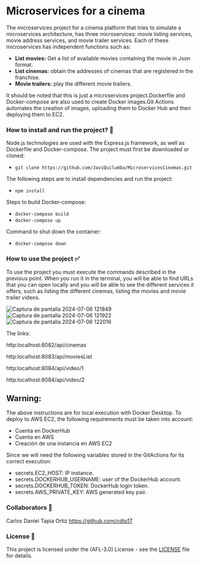 # Microservices for a cinema

<p>
The microservices project for a cinema platform that tries to simulate a microservices architecture, has three microservices: movie listing services, movie address services, and movie trailer services. Each of these microservices has independent functions such as:
  
- **List movies:** Get a list of available movies containing the movie in Json format.
- **List cinemas:** obtain the addresses of cinemas that are registered in the franchise.
- **Movie trailers:** play the different movie trailers.

It should be noted that this is just a microservices project.Dockerfile and Docker-compose are also used to create Docker images.Git Actions automates the creation of images, uploading them to Docker Hub and then deploying them to EC2.
</p>

### How to install and run the project? :wrench:
Node.js technologies are used with the Express.js framework, as well as Dockerfile and Docker-compose.
The project must first be downloaded or cloned:
- `git clone https://github.com/JaviQuilumba/MicroservicesCinemas.git`
  
The following steps are to install dependencies and run the project:
- `npm install`

Steps to build Docker-compose:
- `docker-compose build`
- `docker-compose up`

Command to shut down the container:
- `docker-compose down`

### How to use the project :white_check_mark:
<p>
To use the project you must execute the commands described in the previous point. When you run it in the terminal, you will be able to find URLs that you can open locally and you will be able to see the different services it offers, such as listing the different cinemas, listing the movies and movie trailer videos.
</p>

![Captura de pantalla 2024-07-06 121849](https://github.com/JaviQuilumba/MicroservicesCinemas/assets/167824357/51da0d8a-9c86-4cac-b5a8-bdbbea5981a5)
![Captura de pantalla 2024-07-06 121922](https://github.com/JaviQuilumba/MicroservicesCinemas/assets/167824357/2d890ea4-3e93-4eb8-846f-dc554e73d742)
![Captura de pantalla 2024-07-06 122016](https://github.com/JaviQuilumba/MicroservicesCinemas/assets/167824357/127ddf0e-8f23-4ad9-a6ac-6a6c9ed4a761)

The links:

http:localhost:8082/api/cinemas

http:localhost:8083/api/moviesList

http:localhost:8084/api/video/1

http:localhost:8084/api/video/2

## Warning:
<p>
The above instructions are for local execution with Docker Desktop.
To deploy to AWS EC2, the following requirements must be taken into account:
</p>

 - Cuenta en DockerHub
 - Cuenta en AWS
 - Creación de una instancia en AWS EC2

 Since we will need the following variables stored in the GitActions for its correct execution:

- secrets.EC2_HOST: IP instance.
- secrets.DOCKERHUB_USERNAME: user of the DockerHub account.
- secrets.DOCKERHUB_TOKEN: DockerHub login token.
- secrets.AWS_PRIVATE_KEY: AWS generated key pair.


###  Collaborators :boy:
Carlos Daniel Tapia Ortiz
https://github.com/cdto17

###  License :page_facing_up: 
This project is licensed under the (AFL-3.0) License - see the [LICENSE](https://opensource.org/license/afl-3-0-php) file for details.
